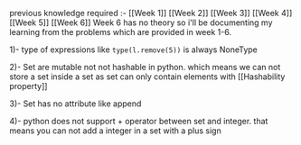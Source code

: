 previous knowledge required :- [[Week 1]] [[Week 2]] [[Week 3]] [[Week 4]] [[Week 5]] [[Week 6]]
Week 6 has no theory so i'll be documenting my learning from the problems which are provided in week 1-6.

1)- type of expressions like `type(l.remove(5))` is always NoneType

2)- Set are mutable not not hashable in python. which means we can not store a set inside a set as set can only contain elements with [[Hashability property]]

3)- Set has no attribute like append

4)- python does not support + operator between set and integer. that means you can not add  a integer in a set with a plus sign

